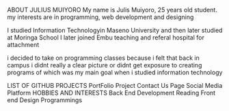 ABOUT JULIUS MUIYORO
My name is Julis Muiyoro, 25 years old student.
my interests are in programming, web development and designing

I studied Information Technologyin Maseno University and then later studied at Moringa School I later joined Embu teaching and referal hospital for attachment

i decided to take on programming classes because i felt that back in campus i didnt really a clear picture or didnt get exposure to creating programs of which was my main goal when i studied information technology

LIST OF GITHUB PROJECTS
PortFolio Project
Contact Us Page
Social Media Platform
HOBBIES AND INTERESTS
Back End Development
Reading
Front end Design
Programmings
